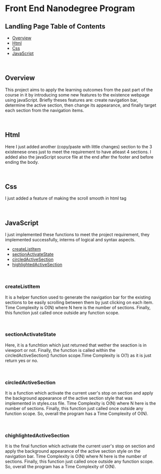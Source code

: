 # Front End Nanodegree Program

## Landling Page Table of Contents

* [Overview](#Overview)
* [Html](#Html)
* [Css](#Css)
* [JavaScript](#JavaScript)

<br />

## Overview
This project aims to apply the learning outcomes from the past part of the course in it by introducing some new features to the existence webpage using javaScript. Briefly theses features are: create navigation bar, determine the active section, then change its appearance, and finally target each section from the navigation items.

<br />

## Html
Here I just added another (copy/paste with little changes) section to the 3 existenese ones just to meet the requirement to have atleast 4 sections. I added also the javaScript source file at the end after the footer and before ending the body.

<br />

## Css

I just added a feature of making the scroll smooth in html tag

<br />

## JavaScript

I just implemented these functions to meet the project requirement, they implemented successfully, interms of logical and syntax aspects.

* [createListItem](##createListItem)
* [sectionActivateState](##sectionActivateState)
* [circledActiveSection](##circledActiveSection)
* [highlightedActiveSection](##highlightedActiveSection)

<br />

### createListItem
It is a helper function used to generate the navigation bar for the existing sections to be easily scrolling between them by just clicking on each item. Time Complexity is O(N) where N here is the number of sections. Finally, this function just called once outside any function scope. 

<br />

### sectionActivateState
Here, it is a funchtion which just returned that wether the seaction is in viewport or not. Finally, the function is called within the circledActiveSection() function scope.Time Complexity is O(1) as it is just return yes or no.

<br />

### circledActiveSection
It is a function which activate the current user's stop on section and apply the background appearance of the active section style that was implemented in styles.css file. Time Complexity is O(N) where N here is the number of sections. Finally, this function just called once outside any function scope. So, overall the program has a Time Complexity of O(N).

<br />

### chighlightedActiveSection
It is the final function which activate the current user's stop on section and apply the background appearance of the active section style on the navigation bar. Time Complexity is O(N) where N here is the number of sections. Finally, this function just called once outside any function scope. So, overall the program has a Time Complexity of O(N).
  